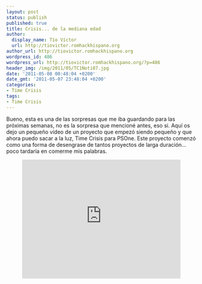 ```yaml
---
layout: post
status: publish
published: true
title: Crisis... de la mediana edad
author:
  display_name: Tío Víctor
  url: http://tiovictor.romhackhispano.org
author_url: http://tiovictor.romhackhispano.org
wordpress_id: 486
wordpress_url: http://tiovictor.romhackhispano.org/?p=486
header_img: /img/2011/05/TC1Noti07.jpg
date: '2011-05-08 00:48:04 +0200'
date_gmt: '2011-05-07 23:48:04 +0200'
categories:
- Time Crisis
tags:
- Time Crisis
---
```

Bueno, esta es una de las sorpresas que me iba guardando para las próximas semanas, no es la sorpresa que mencioné antes, eso si. Aquí os dejo un pequeño vídeo de un proyecto que empezó siendo pequeño y que ahora puedo sacar a la luz, Time Crisis para PSOne. Este proyecto comenzó como una forma de desengrase de tantos proyectos de larga duración... poco tardaría en comerme mis palabras.

<center><iframe width="420" height="315" src="https://www.youtube-nocookie.com/embed/HV5kQKweX2w?rel=0" frameborder="0" allowfullscreen></iframe></center>
